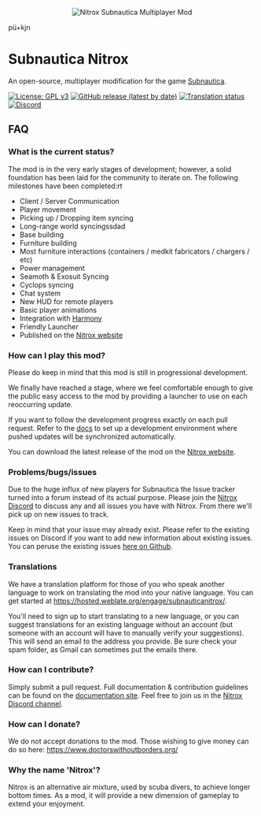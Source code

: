 <p align="center">
    <img src="https://i.imgur.com/ofnNX5z.gif" alt="Nitrox Subnautica Multiplayer Mod" />
</p>pü+kjn

# Subnautica Nitrox
An open-source, multiplayer modification for the game <a href="https://unknownworlds.com/subnautica/">Subnautica</a>.

[![License: GPL v3](https://img.shields.io/badge/License-GPLv3-blue.svg)](https://www.gnu.org/licenses/gpl-3.0)
[![GitHub release (latest by date)](https://img.shields.io/github/v/release/SubnauticaNitrox/Nitrox)](https://github.com/SubnauticaNitrox/Nitrox/releases)
[![Translation status](https://hosted.weblate.org/widgets/subnauticanitrox/-/svg-badge.svg)](https://hosted.weblate.org/engage/subnauticanitrox/)
[![Discord](https://img.shields.io/discord/525437013403631617?logo=discord&logoColor=white)](https://discord.gg/E8B4X9s)

## FAQ

### What is the current status?
The mod is in the very early stages of development; however, a solid foundation has been laid for the community to iterate on.
The following milestones have been completed:rt

* Client / Server Communication
* Player movement
* Picking up / Dropping item syncing
* Long-range world syncingssdad
* Base building
* Furniture building
* Most furniture interactions (containers / medkit fabricators / chargers / etc)
* Power management
* Seamoth & Exosuit Syncing
* Cyclops syncing
* Chat system
* New HUD for remote players
* Basic player animations
* Integration with <a href="https://github.com/pardeike/Harmony">Harmony</a>
* Friendly Launcher
* Published on the <a href="https://nitrox.rux.gg">Nitrox website</a>

### How can I play this mod?
Please do keep in mind that this mod is still in progressional development. 

We finally have reached a stage, where we feel comfortable enough to give the public easy access to the mod by providing a launcher to use on each reoccurring update.

If you want to follow the development progress exactly on each pull request. Refer to the <a href="https://subnauticanitrox.github.io/Documentation/">docs</a> to set up a development environment where pushed updates will be synchronized automatically.

You can download the latest release of the mod on the <a href="https://nitrox.rux.gg">Nitrox website</a>.

### Problems/bugs/issues
Due to the huge influx of new players for Subnautica the Issue tracker turned into a forum instead of its actual purpose. Please join the <a href="https://discord.gg/E8B4X9s">Nitrox Discord</a> to discuss any and all issues you have with Nitrox. From there we'll pick up on new issues to track.

Keep in mind that your issue may already exist. Please refer to the existing issues on Discord if you want to add new information about existing issues. You can peruse the existing issues <a href="https://github.com/SubnauticaNitrox/Nitrox/issues">here on Github</a>.

### Translations
We have a translation platform for those of you who speak another language to work on translating the mod into your native language. You can get started at https://hosted.weblate.org/engage/subnauticanitrox/.

You'll need to sign up to start translating to a new language, or you can suggest translations for an existing language without an account (but someone with an account will have to manually verify your suggestions). This will send an email to the address you provide. Be sure check your spam folder, as Gmail can sometimes put the emails there.


### How can I contribute?
Simply submit a pull request. Full documentation & contribution guidelines can be found on the <a href="https://subnauticanitrox.github.io/Documentation/">documentation site</a>. Feel free to join us in the <a href="https://discord.gg/E8B4X9s">Nitrox Discord channel</a>.

### How can I donate?
We do not accept donations to the mod.  Those wishing to give money can do so here: https://www.doctorswithoutborders.org/

### Why the name 'Nitrox'?
Nitrox is an alternative air mixture, used by scuba divers, to achieve longer bottom times. As a mod, it will provide a new dimension of gameplay to extend your enjoyment.
